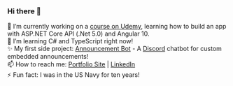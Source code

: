 ### Hi there 👋

<!--
**bubeez/bubeez** is a ✨ _special_ ✨ repository because its `README.md` (this file) appears on your GitHub profile.
-->

🔭 I’m currently working on a <a target="_blank" href="https://www.udemy.com/course/build-an-app-with-aspnet-core-and-angular-from-scratch/">course on Udemy</a>, learning how to build an app with ASP.NET Core API (.Net 5.0) and Angular 10.<br>
🌱 I’m learning C# and TypeScript right now!<br>
✨ My first side project: <a target="_blank" href="https://www.announcementbot.live/">Announcement Bot</a> - A <a target="_blank" href="https://discord.com/">Discord</a> chatbot for custom embedded announcements!<br>
📫 How to reach me: <a target="_blank" href="https://www.bubeez.dev/">Portfolio Site</a> | <a target="_blank" href="https://www.linkedin.com/in/cwblount/">LinkedIn</a><br>
⚡ Fun fact: I was in the US Navy for ten years!
